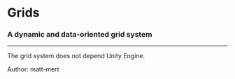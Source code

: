 # Grids
### A dynamic and data-oriented grid system
---
The grid system does not depend Unity Engine.

Author: matt-mert

